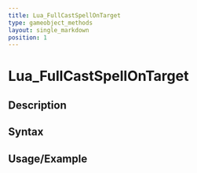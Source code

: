 ```yaml
---
title: Lua_FullCastSpellOnTarget
type: gameobject_methods
layout: single_markdown
position: 1
---
```


# Lua_FullCastSpellOnTarget

## Description

## Syntax

## Usage/Example


